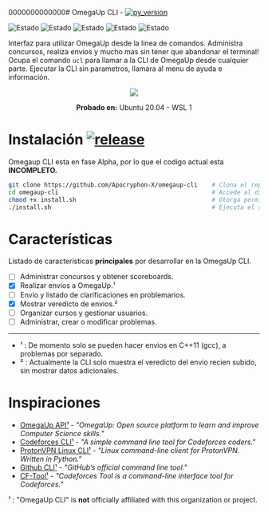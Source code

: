 0000000000000# OmegaUp CLI - [![py_version](https://img.shields.io/badge/Python-%E2%89%A5%203.7-blue.svg?style=flat-square&logo=python&logoColor=ffffff)](https://www.python.org/downloads/) 

<!-- ![Commits per month](https://img.shields.io/github/commit-activity/y/Apocryphon-X/omegaup-cli?label=Commit%20Activity&logo=GitHub&style=flat-square)
-->

![Estado](https://img.shields.io/badge/Envios-en%20proceso-yellow.svg?style=flat-square)
![Estado](https://img.shields.io/badge/Perfil-pendiente-red.svg?style=flat-square)
![Estado](https://img.shields.io/badge/Cursos-pendiente-red.svg?style=flat-square)
![Estado](https://img.shields.io/badge/Concursos-pendiente-red.svg?style=flat-square)
![Estado](https://img.shields.io/badge/Problemas-pendiente-red.svg?style=flat-square)

Interfaz para utilizar OmegaUp desde la linea de comandos. Administra concursos, realiza envios y mucho mas sin tener que abandonar el terminal! Ocupa el comando `ucl` para llamar a la CLI de OmegaUp desde cualquier parte. Ejecutar la CLI sin parametros, llamara al menu de ayuda e información.

<p align="center"> 
  <img src="https://user-images.githubusercontent.com/40130428/111728441-8077a880-8832-11eb-9b19-1870bf705d60.gif">
</p>

<p align="center"> <b> Probado en:</b> Ubuntu 20.04 - WSL 1 </p>

# Instalación [![release](https://img.shields.io/github/v/release/Apocryphon-X/omegaup-cli?include_prereleases&label=Release&logo=github&style=flat-square)](https://github.com/Apocryphon-X/omegaup-cli/releases)

Omegaup CLI esta en fase Alpha, por lo que el codigo actual esta **INCOMPLETO.**
```bash
git clone https://github.com/Apocryphon-X/omegaup-cli    # Clona el repositorio.
cd omegaup-cli                                           # Accede al directorio.
chmod +x install.sh                                      # Otorga permisos de ejecución.
./install.sh                                             # Ejecuta el script de instalación.
```

# Características

Listado de características **principales** por desarrollar en la OmegaUp CLI. 

- [ ] Administrar concursos y obtener scoreboards.
- [x] Realizar envios a OmegaUp.¹
- [ ] Envio y listado de clarificaciones en problemarios.
- [x] Mostrar veredicto de envios.²
- [ ] Organizar cursos y gestionar usuarios.
- [ ] Administrar, crear o modificar problemas.

---

- ¹ : De momento solo se pueden hacer envios en C++11 (gcc), a problemas por separado.
- ² : Actualmente la CLI solo muestra el veredicto del envio recien subido, sin mostrar datos adicionales.

# Inspiraciones

- [OmegaUp API¹][1] - *"OmegaUp: Open source platform to learn and improve Computer Science skills."*
- [Codeforces CLI¹][2] - *"A simple command line tool for Codeforces coders."*
- [ProtonVPN Linux CLI¹][3] - *"Linux command-line client for ProtonVPN. Written in Python."*
- [Github CLI¹][4] - *"GitHub’s official command line tool."*
- [CF-Tool¹][5] - *"Codeforces Tool is a command-line interface tool for Codeforces."*

¹ : "OmegaUp CLI" is **not** officially affiliated with this organization or project.

[1]: https://github.com/omegaup/omegaup/blob/master/frontend/server/src/Controllers/README.md
[2]: https://github.com/ahmed-dinar/codeforces-cli
[3]: https://github.com/ProtonVPN/linux-cli
[4]: https://github.com/cli/cli
[5]: https://github.com/xalanq/cf-tool
